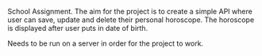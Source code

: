 
School Assignment.
The aim for the project is to create a simple API where user can save, update and delete their personal horoscope.
The horoscope is displayed after user puts in date of birth. 

Needs to be run on a server in order for the project to work. 



